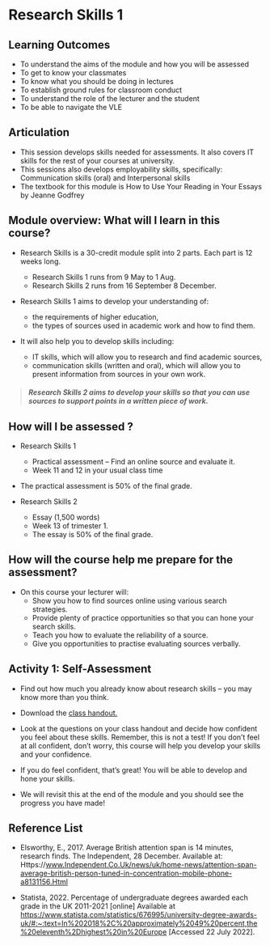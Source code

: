 # Research Skills 1


## Learning Outcomes

- To understand the aims of the module and how you will be assessed
- To get to know your classmates
- To know what you should be doing in lectures
- To establish ground rules for classroom conduct
- To understand the role of the lecturer and the student
- To be able to navigate the VLE

## Articulation 

- This session develops skills needed for assessments. It also covers IT skills for the rest of your courses at university.
- This sessions also develops employability skills, specifically: Communication skills (oral) and Interpersonal skills
- The textbook for this module is How to Use Your Reading in Your Essays by Jeanne Godfrey


## Module overview: What will I learn in this course?


- Research Skills is a 30-credit module split into 2 parts. Each part is 12 weeks long. 
  - Research Skills 1 runs from 9 May to 1 Aug.
  - Research Skills 2 runs from 16 September 8 December.

-  Research Skills 1 aims to develop your understanding of:
   - the requirements of higher education,
   - the types of sources used in academic work and how to find them.

- It will also help you to develop skills including:
  - IT skills, which will allow you to research and find academic sources,
  - communication skills (written and oral), which will allow you to present information from sources in your own work. 

> ##### Research Skills 2 aims to develop your skills so that you can use sources to support points in a written piece of work. 

## How will I be assessed ?

- Research Skills 1
  - Practical assessment – Find an online source and evaluate it.
  - Week 11 and 12 in your usual class time
- The practical assessment is 50% of the final grade.

- Research Skills 2
  - Essay (1,500 words)
  - Week 13 of trimester 1.  
  - The essay is 50% of the final grade.

## How will the course help me prepare for the assessment?


- On this course your lecturer will:
    - Show you how to find sources online using various search strategies. 
    - Provide plenty of practice opportunities so that you can hone your search skills.
    - Teach you how to evaluate the reliability of a source.
    - Give you opportunities to practise evaluating sources verbally.


## Activity 1: Self-Assessment


- Find out how much you already know about research skills – you may know more than you  think. 

- Download the [class handout.](/week1/materials/Class-Handout-Course-Introduction.docx)

- Look at the questions on your class handout and decide how confident you feel about these skills. Remember, this is not a test! If you don’t feel at all confident, don’t worry, this course will help you develop your skills and your confidence.

- If you do feel confident, that’s great! You will be able to develop and hone your skills. 

- We will revisit this at the end of the module and you should see the progress you have made!

## Reference List

- Elsworthy, E., 2017. Average British attention span is 14 minutes, research finds. The Independent, 28 December. Available at: Https://www.Independent.Co.Uk/news/uk/home-news/attention-span-average-british-person-tuned-in-concentration-mobile-phone-a8131156.Html

- Statista, 2022. Percentage of undergraduate degrees awarded each grade in the UK 2011-2021 [online] Available at https://www.statista.com/statistics/676995/university-degree-awards-uk/#:~:text=In%202018%2C%20approximately%2049%20percent,the%20eleventh%2Dhighest%20in%20Europe [Accessed 22 July 2022].
